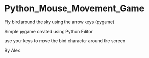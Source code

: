 # Python_Mouse_Movement_Game
Fly bird around the sky using the arrow keys (pygame)


Simple pygame created using Python Editor

use your keys to move the bird character around the screen

By Alex
